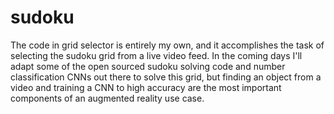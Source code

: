 # sudoku

The code in grid selector is entirely my own, and it accomplishes the task of selecting the sudoku grid from a live video feed. In the coming days I'll adapt some of the open sourced sudoku solving code and number classification CNNs out there to solve this grid, but finding an object from a video and training a CNN to high accuracy are the most important components of an augmented reality use case.

